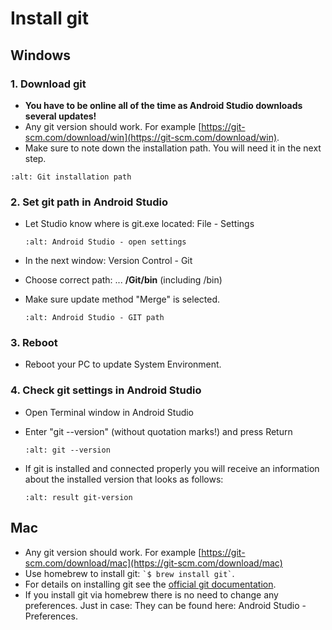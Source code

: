 # Install git

## Windows

### 1. Download git

- **You have to be online all of the time as Android Studio downloads several updates!**
- Any git version should work. For example [https://git-scm.com/download/win](https://git-scm.com/download/win).
- Make sure to note down the installation path. You will need it in the next step.

```{image} ../images/Update_GitPath.png
:alt: Git installation path
```

### 2. Set git path in Android Studio

- Let Studio know where is git.exe located: File - Settings

  ```{image} ../images/Update_GitSettings1.png
  :alt: Android Studio - open settings
  ```

- In the next window: Version Control - Git

- Choose correct path: ... **/Git/bin** (including /bin)

- Make sure update method "Merge" is selected.

  ```{image} ../images/Update_GitSettings2a.png
  :alt: Android Studio - GIT path
  ```

### 3. Reboot

- Reboot your PC to update System Environment.

### 4. Check git settings in Android Studio

- Open Terminal window in Android Studio

- Enter "git --version" (without quotation marks!) and press Return

  ```{image} ../images/AndroidStudio_gitversion1.png
  :alt: git --version
  ```

- If git is installed and connected properly you will receive an information about the installed version that looks as follows:

  ```{image} ../images/AndroidStudio_gitversion2.png
  :alt: result git-version
  ```

## Mac

- Any git version should work. For example [https://git-scm.com/download/mac](https://git-scm.com/download/mac)
- Use homebrew to install git: `` `$ brew install git` ``.
- For details on installing git see the [official git documentation](https://git-scm.com/book/en/v2/Getting-Started-Installing-Git).
- If you install git via homebrew there is no need to change any preferences. Just in case: They can be found here: Android Studio - Preferences.
